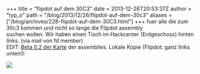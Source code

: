 +++
title = "flipdot auf dem 30C3"
date = 2013-12-26T20:53:37Z
author = "typ_o"
path = "/blog/2013/12/26/flipdot-auf-dem-30c3"
aliases = ["/blog/archives/228-flipdot-auf-dem-30C3.html"]
+++
fuer alle die zum 30c3 kommen und nicht so lange die Flipdot assembly  
suchen wollen. Wir haben einen Tisch im Hackcenter (Erdgeschoss)
hinten  
links. (via mail von fd member)  
EDIT: [Beta 0.2 der
Karte](https://events.ccc.de/congress/2013/wiki/images/0/06/30c3-map_v0.2-beta2.png)
der assemblies. Lokale Kopie (Flipdot: ganz links unten!):

[![](/media/30c3-map_v0.2-beta2.serendipityThumb.png)](/media/30c3-map_v0.2-beta2.png)
